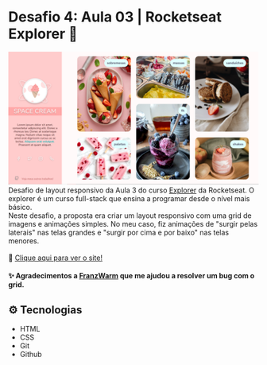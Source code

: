# Desafio 4: Aula 03 | Rocketseat Explorer 🚀

![preview](.github/preview.png)
Desafio de layout responsivo da Aula 3 do curso [Explorer](https://app.rocketseat.com.br/explorer) da Rocketseat. O explorer é um curso full-stack que ensina a programar desde o nível mais básico.<br>
Neste desafio, a proposta era criar um layout responsivo com uma grid de imagens e animações simples. No meu caso, fiz animações de "surgir pelas laterais" nas telas grandes e "surgir por cima e por baixo" nas telas menores.
<br><br>
🔗 [Clique aqui para ver o site!](https://mariak-fla.github.io/desafio4-RS/)

#### ✨ Agradecimentos a [FranzWarm](https://github.com/franzwarm) que me ajudou a resolver um bug com o grid. 

## ⚙️ Tecnologias

- HTML
- CSS
- Git
- Github
